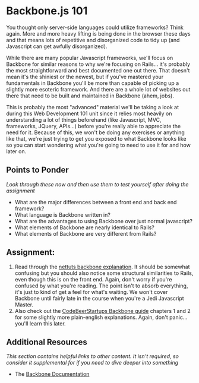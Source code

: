 # Backbone.js 101
<!-- *Estimated Time: 1 hr* -->
<!-- This lesson can be deleted, it adds no value to this part of the course and will only serve to confuse students who have only scratched the surfice of rails -->

You thought only server-side languages could utilize frameworks?  Think again.  More and more heavy lifting is being done in the browser these days and that means lots of repetitive and disorganized code to tidy up (and Javascript can get awfully disorganized).  

While there are many popular Javascript frameworks, we'll focus on Backbone for similar reasons to why we're focusing on Rails... it's probably the most straightforward and best documented one out there.  That doesn't mean it's the shiniest or the newest, but if you've mastered your fundamentals in Backbone you'll be more than capable of picking up a slightly more esoteric framework.  And there are a whole lot of websites out there that need to be built and maintained in Backbone (ahem, jobs).

This is probably the most "advanced" material we'll be taking a look at during this Web Development 101 unit since it relies most heavily on understanding a lot of things beforehand (like Javascript, MVC, frameworks, JQuery, APIs...) before you're really able to appreciate the need for it.  Because of this, we won't be doing any exercises or anything like that, we're just trying to get you exposed to what Backbone looks like so you can start wondering what you're going to need to use it for and how later on.

## Points to Ponder

*Look through these now and then use them to test yourself after doing the assignment*

* What are the major differences between a front end and back end framework?
* What language is Backbone written in?
* What are the advantages to using Backbone over just normal javascript?
* What elements of Backbone are nearly identical to Rails?
* What elements of Backbone are very different from Rails?

## Assignment:

1. Read through the [nettuts backbone explanation](http://net.tutsplus.com/tutorials/javascript-ajax/getting-started-with-backbone-js/).  It should be somewhat confusing but you should also notice some structural similarities to Rails, even though this is on the front end.  Again, don't worry if you're confused by what you're reading.  The point isn't to absorb everything, it's just to kind of get a feel for what's waiting.  We won't cover Backbone until fairly late in the course when you're a Jedi Javascript Master.
2. Also check out the [CodeBeerStartups Backbone guide](http://www.codebeerstartups.com/2012/12/a-complete-guide-for-learning-backbone-js/) chapters 1 and 2 for some slightly more plain-english explanations.  Again, don't panic... you'll learn this later.

## Additional Resources

*This section contains helpful links to other content. It isn't required, so consider it supplemental for if you need to dive deeper into something*


* The [Backbone Documentation](http://backbonejs.org/)
